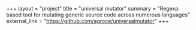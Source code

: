 +++
layout = "project"
title = "universal mutator"
summary = "Regexp based tool for mutating generic source code across numerous languages"
external_link = "https://github.com/agroce/universalmutator"
+++
